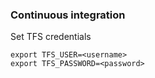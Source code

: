 ### Continuous integration

Set TFS credentials
```
export TFS_USER=<username>
export TFS_PASSWORD=<password>
```
